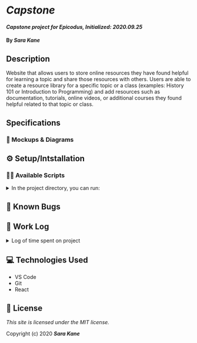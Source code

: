 # _Capstone_
#### _Capstone project for Epicodus, Initialized: 2020.09.25_
#### By _**Sara Kane**_

## Description
Website that allows users to store online resources they have found helpful for learning a topic and share those resources with others. Users are able to create a resource library for a specific topic or a class (examples: History 101 or Introduction to Programming) and add resources such as documentation, tutorials, online videos, or additional courses they found helpful related to that topic or class.

## Specifications

### 🎨 Mockups & Diagrams

## ⚙ Setup/Intstallation

### 🏃‍♀️ Available Scripts
<details>
  <summary>In the project directory, you can run:</summary>

### `npm start`
Runs the app in the development mode.<br />
Open [http://localhost:3000](http://localhost:3000) to view it in the browser.

### `npm test`
Launches the test runner in the interactive watch mode.<br />

### `npm run build`
Builds the app for production to the `build` folder.<br />
</details>

## 🐛 Known Bugs

## 📓 Work Log
<details>
  <summary>Log of time spent on project</summary>
<h4>2020.09.25</h4>
<table>
 <tr>
  <th>Work</th>
  <th>Time Spent</th>
 </tr>
 <tr>
  <td>Clean up project created by create-react-app</td>
  <td>8:29-8:39</td>
 </tr>
 <tr>
  <td>Make README outline</td>
  <td>8:39-9:14</td>
 </tr>
 <tr>
  <td>Add proposal to project</td>
  <td>9:14-9:37</td>
 </tr>
 <tr>
  <td>Work on website mockup</td>
  <td>9:37-12:08</td>
 </tr>
  <tr>
  <td>Continue to work on website mockup</td>
  <td>1:08-2:06</td>
 </tr>
 <tr>
  <td>Research potential tools to use for hosting, database, deciding if I need to make an api if I want the possibility of making a mobile version, etc</td>
  <td>2:06-3:52</td>
 </tr>
  <tr>
  <td>Update README</td>
  <td>3:52-4:11</td>
 </tr>
</table>
</details>

## 💻 Technologies Used
* VS Code
* Git
* React


## 🔑 License
*This site is licensed under the MIT license.*

Copyright (c) 2020 **_Sara Kane_**





